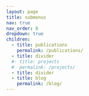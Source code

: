 ```yaml
---
layout: page
title: submenus
nav: true
nav_order: 8
dropdown: true
children:
  - title: publications
    permalink: /publications/
  - title: divider
  #- title: projects
  #  permalink: /projects/
  - title: divider
  - title: blog
    permalink: /blog/
---
```


